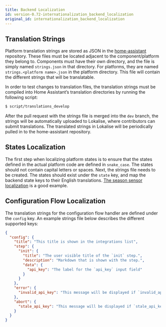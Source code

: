 ```yaml
---
title: Backend Localization
id: version-0.72-internationalization_backend_localization
original_id: internationalization_backend_localization
---
```


## Translation Strings
Platform translation strings are stored as JSON in the [home-assistant](https://github.com/home-assistant/home-assistant) repository. These files must be located adjacent to the component/platform they belong to. Components must have their own directory, and the file is simply named `strings.json` in that directory. For platforms, they are named `strings.<platform name>.json` in the platform directory. This file will contain the different strings that will be translatable.

In order to test changes to translation files, the translation strings must be compiled into Home Assistant’s translation directories by running the following script:

```bash
$ script/translations_develop
```

After the pull request with the strings file is merged into the `dev` branch, the strings will be automatically uploaded to Lokalise, where contributors can submit translations. The translated strings in Lokalise will be periodically pulled in to the home-assistant repository.

## States Localization
The first step when localizing platform states is to ensure that the states defined in the actual platform code are defined in `snake_case`. The states should not contain capital letters or spaces. Next, the strings file needs to be created. The states should exist under the `state` key, and map the backend state keys to their English translations. [The season sensor localization](https://github.com/home-assistant/home-assistant/pull/12453/commits/bb2f328ce10c3867990e34a88da64e2f8dc7a5c4) is a good example.

## Configuration Flow Localization
The translation strings for the configuration flow handler are defined under the `config` key. An example strings file below describes the different supported keys:

```json
{
  "config": {
    "title": "This title is shown in the integrations list",
    "step": {
      "init": {
        "title": "The user visible title of the `init` step.",
        "description": "Markdown that is shown with the step.",
        "data": {
          "api_key": "The label for the `api_key` input field"
        }
      }
    },
    "error": {
      "invalid_api_key": "This message will be displayed if `invalid_api_key` is returned as a flow error."
    },
    "abort": {
      "stale_api_key": "This message will be displayed if `stale_api_key` is returned as the abort reason."
    }
  }
}
```
